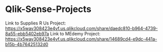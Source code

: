 # Qlik-Sense-Projects

Link to Supplies R Us Project:  https://x5wav308423e4vf.us.qlikcloud.com/share/daedc810-b964-4739-8a55-ebb5402eb97a
Link to MEdemy Project:  https://x5wav308423e4vf.us.qlikcloud.com/share/14689cd4-e9dc-441a-b15b-4b76425132d0
